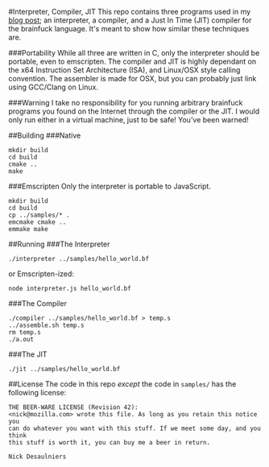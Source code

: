 #Interpreter, Compiler, JIT
This repo contains three programs used in my [blog post](https://nickdesaulniers.github.io/blog/2015/05/25/interpreter-compiler-jit/); an interpreter, a compiler, and a Just In Time (JIT) compiler for the brainfuck language.  It's meant to show how similar these techniques are.

###Portability
While all three are written in C, only the interpreter should be portable, even to emscripten.  The compiler and JIT is highly dependant on the x64 Instruction Set Architecture (ISA), and Linux/OSX style calling convention.  The assembler is made for OSX, but you can probably just link using GCC/Clang on Linux.

###Warning
I take no responsibility for you running arbitrary brainfuck programs you found on the Internet through the compiler or the JIT.  I would only run either in a virtual machine, just to be safe!  You've been warned!

##Building
###Native
```
mkdir build
cd build
cmake ..
make
```
###Emscripten
Only the interpreter is portable to JavaScript.

```
mkdir build
cd build
cp ../samples/* .
emcmake cmake ..
emmake make
```

##Running
###The Interpreter
```
./interpreter ../samples/hello_world.bf
```
or Emscripten-ized:

```
node interpreter.js hello_world.bf
```

###The Compiler
```
./compiler ../samples/hello_world.bf > temp.s
../assemble.sh temp.s
rm temp.s
./a.out
```

###The JIT
```
./jit ../samples/hello_world.bf
```

##License
The code in this repo _except_ the code in `samples/` has the following license:

```
THE BEER-WARE LICENSE (Revision 42):
<nick@mozilla.com> wrote this file. As long as you retain this notice you
can do whatever you want with this stuff. If we meet some day, and you think
this stuff is worth it, you can buy me a beer in return.

Nick Desaulniers
```
